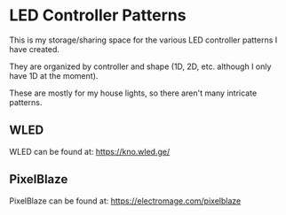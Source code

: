 # LED Controller Patterns

This is my storage/sharing space for the various LED controller patterns I have created.

They are organized by controller and shape (1D, 2D, etc. although I only have 1D at the moment).

These are mostly for my house lights, so there aren't many intricate patterns.

## WLED
WLED can be found at: https://kno.wled.ge/

## PixelBlaze
PixelBlaze can be found at: https://electromage.com/pixelblaze
